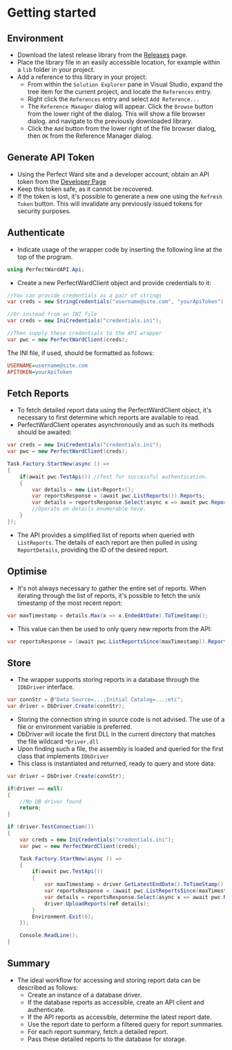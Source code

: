 # Getting started

## Environment

* Download the latest release library from the [Releases](https://github.com/todo/todo/releases) page.
* Place the library file in an easily accessible location, for example within a `lib` folder in your project.
* Add a reference to this library in your project:
  * From within the `Solution Explorer` pane in Visual Studio, expand the tree item for the current project, and locate the `References` entry.
  * Right click the `References` entry and select `Add Reference...`
  * The `Reference Manager` dialog will appear. Click the `Browse` button from the lower right of the dialog. This will show a file browser dialog. and navigate to the previously downloaded library.
  * Click the `Add` button from the lower right of the file browser dialog, then `OK` from the Reference Manager dialog.

## Generate API Token

* Using the Perfect Ward site and a developer account, obtain an API token from the [Developer Page](https://app.perfectward.com/portal/developer)
 * Keep this token safe, as it cannot be recovered.
 * If the token is lost, it's possible to generate a new one using the `Refresh Token` button. This will invalidate any previously issued tokens for security purposes.

## Authenticate

* Indicate usage of the wrapper code by inserting the following line at the top of the program.

```csharp
using PerfectWardAPI.Api;
```

* Create a new PerfectWardClient object and provide credentials to it:

```csharp
//You can provide credentials as a pair of strings
var creds = new StringCredentials("username@site.com", "yourApiToken");

//Or instead from an INI file
var creds = new IniCredentials("credentials.ini");

//Then supply these credentials to the API wrapper
var pwc = new PerfectWardClient(creds);
```

The INI file, if used, should be formatted as follows:

```ini
USERNAME=username@site.com
APITOKEN=yourApiToken
```

## Fetch Reports

* To fetch detailed report data using the PerfectWardClient object, it's necessary to first determine which reports are available to read.
* PerfectWardClient operates asynchronously and as such its methods should be awaited:

```csharp
var creds = new IniCredentials("credentials.ini");
var pwc = new PerfectWardClient(creds);

Task.Factory.StartNew(async () =>
{
    if(await pwc.TestApi()) //Test for successful authentication.
    {
        var details = new List<Report>();
        var reportsResponse = (await pwc.ListReports()).Reports;
        var details = reportsResponse.Select(async x => await pwc.ReportDetails(x.Id)).Select(x => x.Result);
        //Operate on details enumerable here.
    }
});
```

* The API provides a simplified list of reports when queried with `ListReports`. The details of each report are then pulled in using `ReportDetails`, providing the ID of the desired report.

## Optimise

* It's not always necessary to gather the entire set of reports. When iterating through the list of reports, it's possible to fetch the unix timestamp of the most recent report:

```csharp
var maxTimestamp = details.Max(x => x.EndedAtDate).ToTimeStamp();
```

* This value can then be used to only query new reports from the API:

```csharp
var reportsResponse = (await pwc.ListReportsSince(maxTimestamp)).Reports;
```

## Store

* The wrapper supports storing reports in a database through the `IDbDriver` interface.

```csharp
var connStr = @"Data Source=...;Initial Catalog=...;etc";
var driver = DbDriver.Create(connStr);
```

* Storing the connection string in source code is not advised. The use of a file or environment variable is preferred.
* DbDriver will locate the first DLL in the current directory that matches the file wildcard `*Driver.dll`
* Upon finding such a file, the assembly is loaded and queried for the first class that implements `IDbDriver`
* This class is instantiated and returned, ready to query and store data:

```csharp
var driver = DbDriver.Create(connStr);

if(driver == null)
{
    //No DB driver found
    return;
}

if (driver.TestConnection())
{
    var creds = new IniCredentials("credentials.ini");
    var pwc = new PerfectWardClient(creds);

    Task.Factory.StartNew(async () =>
    {
        if(await pwc.TestApi())
        {
            var maxTimestamp = driver.GetLatestEndDate().ToTimeStamp();
            var reportsResponse = (await pwc.ListReportsSince(maxTimestamp)).Reports;
            var details = reportsResponse.Select(async x => await pwc.ReportDetails(x.Id)).Select(x => x.Result);
            driver.UploadReports(ref details);
        }
        Environment.Exit(0);
    });

    Console.ReadLine();
}
```

## Summary

* The ideal workflow for accessing and storing report data can be described as follows:
  * Create an instance of a database driver.
  * If the database reports as accessible, create an API client and authenticate.
  * If the API reports as accessible, determine the latest report date.
  * Use the report date to perform a filtered query for report summaries.
  * For each report summary, fetch a detailed report.
  * Pass these detailed reports to the database for storage.
